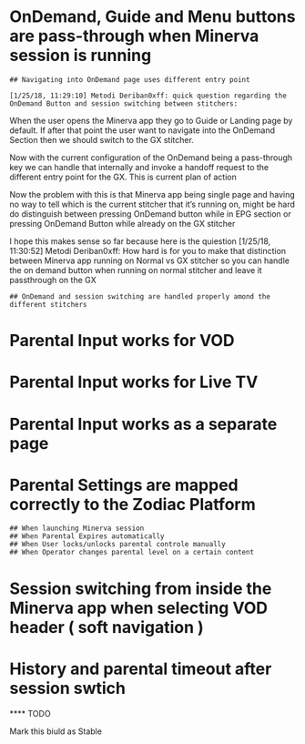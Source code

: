 # OnDemand, Guide and Menu buttons are pass-through when Minerva session is running
	## Navigating into OnDemand page uses different entry point

	[1/25/18, 11:29:10] Metodi Deriban0xff: quick question regarding the OnDemand Button and session switching between stitchers:

When the user opens the Minerva app they go to Guide or Landing page by default. If after that point the user want to navigate into the OnDemand Section then we should switch to the GX stitcher. 

Now with the current configuration of the OnDemand being a pass-through key we can handle that internally and invoke a handoff request to the different entry point for the GX. This is current plan of action

Now the problem with this is that Minerva app being single page and having no way to tell which is the current stitcher that it’s running on, might be hard do distinguish between pressing OnDemand button while in EPG section or pressing OnDemand Button while already on the GX stitcher

I hope this makes sense so far because here is the quiestion
[1/25/18, 11:30:52] Metodi Deriban0xff: How hard is for you to make that distinction between Minerva app running on Normal vs GX stitcher so you can handle the on demand button when running on normal stitcher and leave it passthrough on the GX


	## OnDemand and session switching are handled properly amond the different stitchers

# Parental Input works for VOD

# Parental Input works for Live TV

# Parental Input works as a separate page

# Parental Settings are mapped correctly to the Zodiac Platform

	## When launching Minerva session
	## When Parental Expires automatically
	## When User locks/unlocks parental controle manually
	## When Operator changes parental level on a certain content


# Session switching from inside the Minerva app when selecting VOD header ( soft navigation )

# History and parental timeout after session swtich





**** TODO

Mark this biuld as Stable
